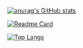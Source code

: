 [![anurag's GitHub stats](https://github-readme-stats.vercel.app/api?username=diogoMnBr&show_icons-true&theme-dark)](https://github.com/anuraghazra/github-readme-stats)


[![Readme Card](https://github-readme-stats.vercel.app/api/pin/?username=diogoMnBR&repo=desafio-ebac&theme=dark)](https://github.com/anuraghazra/github-readme-stats)

[![Top Langs](https://github-readme-stats.vercel.app/api/top-langs/?username=-diogoMnBr&Layout=compact)](https://github.com/anuraghazra/github-readme-stats)
